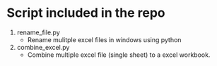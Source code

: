 # Script included in the repo
1) rename_file.py 
   - Rename mulitple excel files in windows using python
2) combine_excel.py
   - Combine multiple excel file (single sheet) to a excel workbook.
